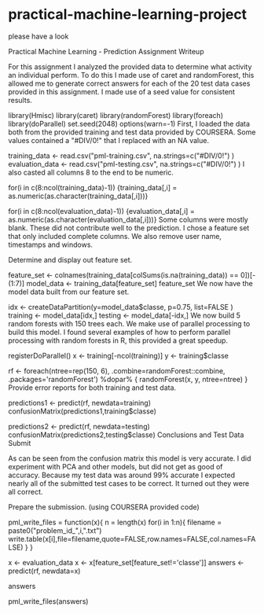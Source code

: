 # practical-machine-learning-project
please have a look

Practical Machine Learning - Prediction Assignment Writeup

For this assignment I analyzed the provided data to determine what activity an individual perform. To do this I made use of caret and randomForest, this allowed me to generate correct answers for each of the 20 test data cases provided in this assignment. I made use of a seed value for consistent results.

library(Hmisc)
library(caret)
library(randomForest)
library(foreach)
library(doParallel)
set.seed(2048)
options(warn=-1)
First, I loaded the data both from the provided training and test data provided by COURSERA. Some values contained a "#DIV/0!" that I replaced with an NA value.

training_data <- read.csv("pml-training.csv", na.strings=c("#DIV/0!") )
evaluation_data <- read.csv("pml-testing.csv", na.strings=c("#DIV/0!") )
I also casted all columns 8 to the end to be numeric.

for(i in c(8:ncol(training_data)-1)) {training_data[,i] = as.numeric(as.character(training_data[,i]))}

for(i in c(8:ncol(evaluation_data)-1)) {evaluation_data[,i] = as.numeric(as.character(evaluation_data[,i]))}
Some columns were mostly blank. These did not contribute well to the prediction. I chose a feature set that only included complete columns. We also remove user name, timestamps and windows.

Determine and display out feature set.

feature_set <- colnames(training_data[colSums(is.na(training_data)) == 0])[-(1:7)]
model_data <- training_data[feature_set]
feature_set
We now have the model data built from our feature set.

idx <- createDataPartition(y=model_data$classe, p=0.75, list=FALSE )
training <- model_data[idx,]
testing <- model_data[-idx,]
We now build 5 random forests with 150 trees each. We make use of parallel processing to build this model. I found several examples of how to perform parallel processing with random forests in R, this provided a great speedup.

registerDoParallel()
x <- training[-ncol(training)]
y <- training$classe

rf <- foreach(ntree=rep(150, 6), .combine=randomForest::combine, .packages='randomForest') %dopar% {
randomForest(x, y, ntree=ntree) 
}
Provide error reports for both training and test data.

predictions1 <- predict(rf, newdata=training)
confusionMatrix(predictions1,training$classe)


predictions2 <- predict(rf, newdata=testing)
confusionMatrix(predictions2,testing$classe)
Conclusions and Test Data Submit

As can be seen from the confusion matrix this model is very accurate. I did experiment with PCA and other models, but did not get as good of accuracy. Because my test data was around 99% accurate I expected nearly all of the submitted test cases to be correct. It turned out they were all correct.

Prepare the submission. (using COURSERA provided code)

pml_write_files = function(x){
  n = length(x)
  for(i in 1:n){
    filename = paste0("problem_id_",i,".txt")
    write.table(x[i],file=filename,quote=FALSE,row.names=FALSE,col.names=FALSE)
  }
}


x <- evaluation_data
x <- x[feature_set[feature_set!='classe']]
answers <- predict(rf, newdata=x)

answers

pml_write_files(answers)
